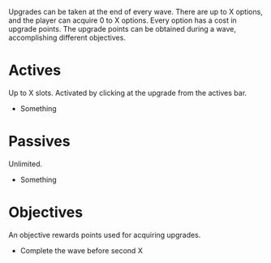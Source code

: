 Upgrades can be taken at the end of every wave. There are up to X options, and the player can acquire 0 to X options. Every option has a cost in upgrade points.
The upgrade points can be obtained during a wave, accomplishing different objectives.

# Actives
Up to X slots. Activated by clicking at the upgrade from the actives bar.
* Something

# Passives
Unlimited.
* Something

# Objectives
An objective rewards points used for acquiring upgrades.
* Complete the wave before second X
